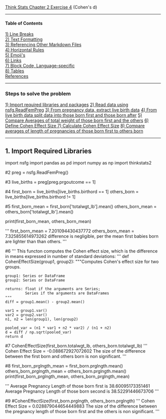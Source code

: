 [Think Stats Chapter 2 Exercise 4](http://greenteapress.com/thinkstats2/html/thinkstats2003.html#toc24) (Cohen's d)

---
#### Table of Contents
[1)  Line Breaks](#section-a)  
[2)  Text Formatting](#section-b)  
[3)  Referencing Other Markdown Files](#section-c)  
[4)  Horizontal Rules](#section-d)  
[5)  Emoji's](#section-e)  
[6)  Links](#section-f)  
[7)  Block Code, Language-specific](#section-g)  
[8)  Tables](#section-h)  
[References](#section-r)

---

### Steps to solve the problem
[1) Import required libraries and packages](#section-a)
[2) Read data using nsfg.ReadFemPreg](#section-b) 
[3) From pregnancy data, extract live birth data](#section-c) 
[4) From live birth data split data into those born first and those born after](#section-d) 
[5) Compare Averages of total weight of those born first and the others](#section-e) 
[6) Define Cohen Effect Size ](#section-f) 
[7) Calculate Cohen Effect Size](#section-g) 
[8) Compare averages of length of pregnancies of those born first to others born](#section-h) 

---
## <a name="section-a"></a> 1. Import Required Libraries

import nsfg
import pandas as pd
import numpy as np
import thinkstats2


#2
preg = nsfg.ReadFemPreg()

#3
live_births = preg[preg.prgoutcome == 1]

#4
first_born = live_births[live_births.birthord == 1]
others_born = live_births[live_births.birthord != 1]

#5
first_born_mean = first_born['totalwgt_lb'].mean()
others_born_mean = others_born['totalwgt_lb'].mean()

print(first_born_mean, others_born_mean)

'''
first_born_mean = 7.201094430437772
others_born_mean = 7.325855614973262
difference is negligible, per the mean first babies born are lighter than than others. 
'''

#6
'''
This functon computes the Cohen effect size, which is the difference in means expressed in number of standard deviations:
'''
def CohenEffectSize(group1, group2):
    """Computes Cohen's effect size for two groups.
    
    group1: Series or DataFrame
    group2: Series or DataFrame
    
    returns: float if the arguments are Series;
             Series if the arguments are DataFrames
    """
    diff = group1.mean() - group2.mean()

    var1 = group1.var()
    var2 = group2.var()
    n1, n2 = len(group1), len(group2)

    pooled_var = (n1 * var1 + n2 * var2) / (n1 + n2)
    d = diff / np.sqrt(pooled_var)
    return d
    

#7
CohenEffectSize(first_born.totalwgt_lb, others_born.totalwgt_lb)
'''
Cohen Effect Size  = -0.088672927072602
The size of the difference between the first born and others born is non significant. 
'''

#8
first_born_prglngth_mean = first_born.prglngth.mean()
others_born_prglngth_mean = others_born.prglngth.mean()
print(first_born_prglngth_mean, others_born_prglngth_mean)

'''
Average Pregnancy Length of those born first is 38.60095173351461 
Average Pregnancy Length of those born second is 38.52291446673706
'''

#9
#CohenEffectSize(first_born.prglngth, others_born.prglngth)
'''
Cohen Effect Size  = 0.028879044654449883
The size of the difference between the pregnancy length of those born first and the others is non significant. 
'''
